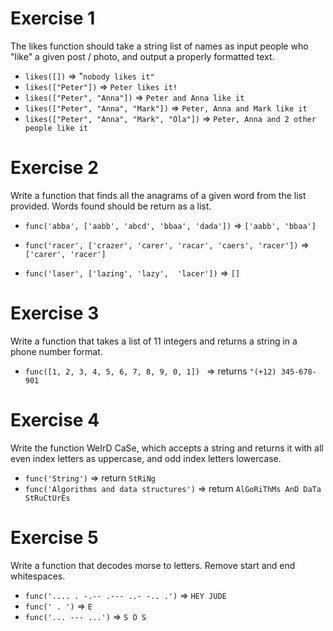 # Exercise 1

The likes function should take a string list of names as input people who "like" a given post /
photo, and output a properly formatted text.

- ``likes([])``  => "``nobody likes it"``
- ``likes(["Peter"])``  => ``Peter likes it!``
- ``likes(["Peter", "Anna"])``  => ``Peter and Anna like it``
- ``likes(["Peter", "Anna", "Mark"])``  => ``Peter, Anna and Mark like it``
- ``likes(["Peter", "Anna", "Mark", "Ola"])``  => ``Peter, Anna and 2 other people like it``

# Exercise 2

Write a function that finds all the anagrams of a given word from the list provided. Words found
should be return as a list.

- ``func('abba', ['aabb', 'abcd', 'bbaa', 'dada'])`` => ``['aabb', 'bbaa']``

- ``func('racer', ['crazer', 'carer', 'racar', 'caers', 'racer'])`` => ``['carer', 'racer']``

- ``func('laser', ['lazing', 'lazy',  'lacer'])`` => ``[]``

# Exercise 3

Write a function that takes a list of 11 integers and returns a string in a phone number format.

- ``func([1, 2, 3, 4, 5, 6, 7, 8, 9, 0, 1]) `` => returns ``"(+12) 345-678-901``

# Exercise 4

Write the function WeIrD CaSe, which accepts a string and returns it with all even index letters
as uppercase, and odd index letters lowercase.

- ``func('String')`` => return ``StRiNg``
- ``func('Algorithms and data structures')`` => return ``AlGoRiThMs AnD DaTa StRuCtUrEs``

# Exercise 5

Write a function that decodes morse to letters. Remove start and end whitespaces.

- ``func('.... . -.-- .--- ..- -.. .')`` => ``HEY JUDE``
- ``func(' . ')`` => ``E``
- ``func('... --- ...')`` => ``S O S``